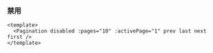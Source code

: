 ### 禁用

<!--start-code-->

```vue
<template>
  <Pagination disabled :pages="10" :activePage="1" prev last next first />
</template>
```

<!--end-code-->
